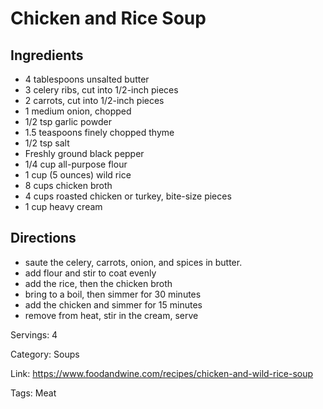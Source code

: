 # Chicken and Rice Soup

## Ingredients

- 4 tablespoons unsalted butter
- 3 celery ribs, cut into 1/2-inch pieces
- 2 carrots, cut into 1/2-inch pieces
- 1 medium onion, chopped
- 1/2 tsp garlic powder
- 1.5 teaspoons finely chopped thyme
- 1/2 tsp salt
- Freshly ground black pepper
- 1/4 cup all-purpose flour
- 1 cup (5 ounces) wild rice
- 8 cups chicken broth
- 4 cups roasted chicken or turkey, bite-size pieces
- 1 cup heavy cream

## Directions

- saute the celery, carrots, onion, and spices in butter.
- add flour and stir to coat evenly
- add the rice, then the chicken broth
- bring to a boil, then simmer for 30 minutes
- add the chicken and simmer for 15 minutes
- remove from heat, stir in the cream, serve

Servings: 4

Category: Soups

Link: https://www.foodandwine.com/recipes/chicken-and-wild-rice-soup

Tags: Meat

 